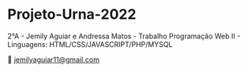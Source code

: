 # Projeto-Urna-2022
2°A - Jemily Aguiar e Andressa Matos - Trabalho Programação Web II - Linguagens: HTML/CSS/JAVASCRIPT/PHP/MYSQL

:purple_heart: jemilyaguiar11@gmail.com
